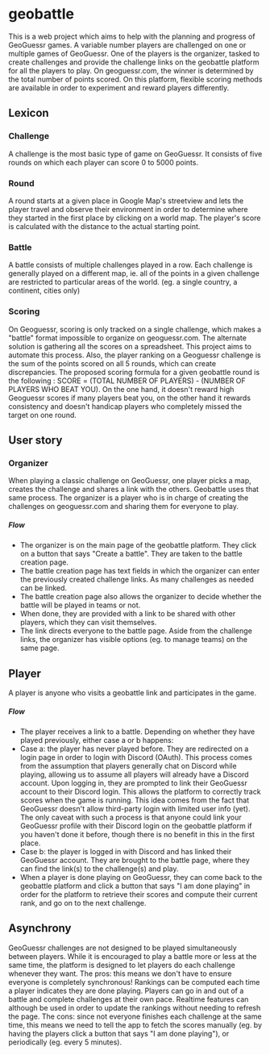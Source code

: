 # geobattle
This is a web project which aims to help with the planning and progress of GeoGuessr games.
A variable number players are challenged on one or multiple games of GeoGuessr. One of the players is the organizer, tasked to create challenges and provide the challenge links on the geobattle platform for all the players to play. On geoguessr.com, the winner is determined by the total number of points scored. On this platform, flexible scoring methods are available in order to experiment and reward players differently.

## Lexicon
### Challenge
A challenge is the most basic type of game on GeoGuessr. It consists of five rounds on which each player can score 0 to 5000 points.
### Round
A round starts at a given place in Google Map's streetview and lets the player travel and observe their environment in order to determine where they started in the first place by clicking on a world map. The player's score is calculated with the distance to the actual starting point.
### Battle
A battle consists of multiple challenges played in a row. Each challenge is generally played on a different map, ie. all of the points in a given challenge are restricted to particular areas of the world. (eg. a single country, a continent, cities only)
### Scoring
On Geoguessr, scoring is only tracked on a single challenge, which makes a "battle" format impossible to organize on geoguessr.com. The alternate solution is gathering all the scores on a spreadsheet. This project aims to automate this process. Also, the player ranking on a Geoguessr challenge is the sum of the points scored on all 5 rounds, which can create discrepancies.
The proposed scoring formula for a given geobattle round is the following : SCORE = (TOTAL NUMBER OF PLAYERS) - (NUMBER OF PLAYERS WHO BEAT YOU). On the one hand, it doesn't reward high Geoguessr scores if many players beat you, on the other hand it rewards consistency and doesn't handicap players who completely missed the target on one round.

## User story
### Organizer
When playing a classic challenge on GeoGuessr, one player picks a map, creates the challenge and shares a link with the others. Geobattle uses that same process.
The organizer is a player who is in charge of creating the challenges on geoguessr.com and sharing them for everyone to play.
##### Flow 
- The organizer is on the main page of the geobattle platform. They click on a button that says "Create a battle". They are taken to the battle creation page.
- The battle creation page has text fields in which the organizer can enter the previously created challenge links. As many challenges as needed can be linked.
- The battle creation page also allows the organizer to decide whether the battle will be played in teams or not.
- When done, they are provided with a link to be shared with other players, which they can visit themselves.
- The link directs everyone to the battle page. Aside from the challenge links, the organizer has visible options (eg. to manage teams) on the same page.

## Player
A player is anyone who visits a geobattle link and participates in the game.
##### Flow 
- The player receives a link to a battle. Depending on whether they have played previously, either case a or b happens:
- Case a: the player has never played before. They are redirected on a login page in order to login with Discord (OAuth). This process comes from the assumption that players generally chat on Discord while playing, allowing us to assume all players will already have a Discord account. Upon logging in, they are prompted to link their GeoGuessr account to their Discord login. This allows the platform to correctly track scores when the game is running. This idea comes from the fact that GeoGuessr doesn't allow third-party login with limited user info (yet). The only caveat with such a process is that anyone could link your GeoGuessr profile with their Discord login on the geobattle platform if you haven't done it before, though there is no benefit in this in the first place.
- Case b: the player is logged in with Discord and has linked their GeoGuessr account. They are brought to the battle page, where they can find the link(s) to the challenge(s) and play.
- When a player is done playing on GeoGuessr, they can come back to the geobattle platform and click a button that says "I am done playing" in order for the platform to retrieve their scores and compute their current rank, and go on to the next challenge.

## Asynchrony
GeoGuessr challenges are not designed to be played simultaneously between players. While it is encouraged to play a battle more or less at the same time, the platform is designed to let players do each challenge whenever they want.
The pros: this means we don't have to ensure everyone is completely synchronous! Rankings can be computed each time a player indicates they are done playing. Players can go in and out of a battle and complete challenges at their own pace.
Realtime features can although be used in order to update the rankings without needing to refresh the page.
The cons: since not everyone finishes each challenge at the same time, this means we need to tell the app to fetch the scores manually (eg. by having the players click a button that says "I am done playing"), or periodically (eg. every 5 minutes).
